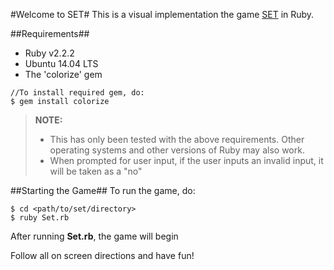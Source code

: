 #Welcome to SET#
This is a visual implementation the game [SET][1] in Ruby. 

##Requirements##
- Ruby v2.2.2
- Ubuntu 14.04 LTS
- The 'colorize' gem
```
//To install required gem, do:
$ gem install colorize
```
> **NOTE:**
> - This has only been tested with the above requirements. Other operating systems and other versions of Ruby may also work.
> - When prompted for user input, if the user inputs an invalid input, it will be taken as a "no"

##Starting the Game##
To run the game, do:
```
$ cd <path/to/set/directory>
$ ruby Set.rb
```
After running **Set.rb**, the game will begin

Follow all on screen directions and have fun!

[1]: http://setgame.com
